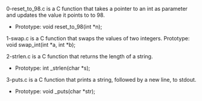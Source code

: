 0-reset_to_98.c is a C function that takes a pointer to an int as parameter and updates the value it points to to 98.
- Prototype: void reset_to_98(int \*n);

1-swap.c is a C function that swaps the values of two integers.
Prototype: void swap_int(int \*a, int \*b);

2-strlen.c is a C function that returns the length of a string.
- Prototype: int \_strlen(char \*s);

3-puts.c is a C function that prints a string, followed by a new line, to stdout.
- Prototype: void \_puts(char \*str);
